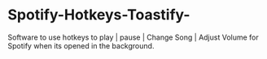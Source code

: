 # Spotify-Hotkeys-Toastify-
Software to use hotkeys to play | pause | Change Song | Adjust Volume for Spotify when its opened in the background.
